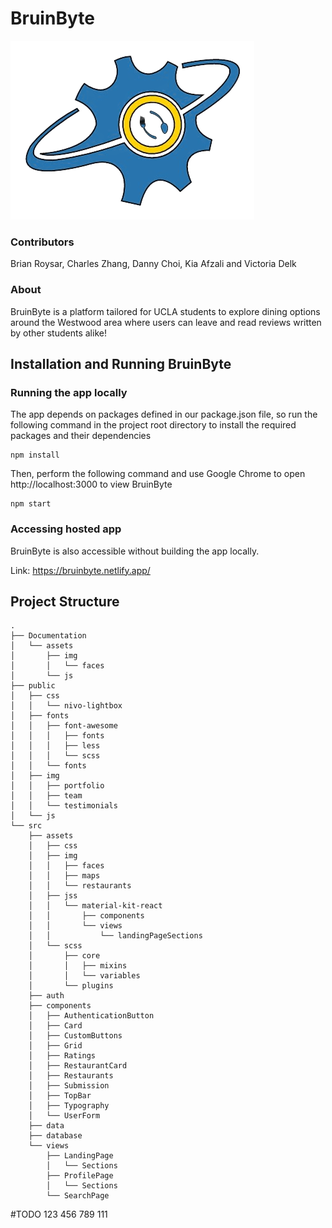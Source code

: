# BruinByte

![logo](./logo.png)

### Contributors

Brian Roysar, Charles Zhang, Danny Choi, Kia Afzali and Victoria Delk

### About

BruinByte is a platform tailored for UCLA students to explore dining options around the Westwood area where users can leave and read reviews written by other students alike!

## Installation and Running BruinByte

### Running the app locally

The app depends on packages defined in our package.json file, so run the following command in the project root directory to install the required packages and their dependencies

```
npm install
```

Then, perform the following command and use Google Chrome to open http://localhost:3000 to view BruinByte

```
npm start
```

### Accessing hosted app

BruinByte is also accessible without building the app locally.

Link: https://bruinbyte.netlify.app/

## Project Structure

```
.
├── Documentation
│   └── assets
│       ├── img
│       │   └── faces
│       └── js
├── public
│   ├── css
│   │   └── nivo-lightbox
│   ├── fonts
│   │   ├── font-awesome
│   │   │   ├── fonts
│   │   │   ├── less
│   │   │   └── scss
│   │   └── fonts
│   ├── img
│   │   ├── portfolio
│   │   ├── team
│   │   └── testimonials
│   └── js
└── src
    ├── assets
    │   ├── css
    │   ├── img
    │   │   ├── faces
    │   │   ├── maps
    │   │   └── restaurants
    │   ├── jss
    │   │   └── material-kit-react
    │   │       ├── components
    │   │       └── views
    │   │           └── landingPageSections
    │   └── scss
    │       ├── core
    │       │   ├── mixins
    │       │   └── variables
    │       └── plugins
    ├── auth
    ├── components
    │   ├── AuthenticationButton
    │   ├── Card
    │   ├── CustomButtons
    │   ├── Grid
    │   ├── Ratings
    │   ├── RestaurantCard
    │   ├── Restaurants
    │   ├── Submission
    │   ├── TopBar
    │   ├── Typography
    │   └── UserForm
    ├── data
    ├── database
    └── views
        ├── LandingPage
        │   └── Sections
        ├── ProfilePage
        │   └── Sections
        └── SearchPage
```

#TODO 123 456 789 111

